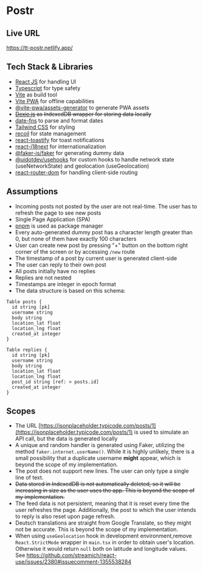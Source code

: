 # Postr

## Live URL
https://tt-postr.netlify.app/

## Tech Stack & Libraries
- [React JS](https://react.dev/) for handling UI
- [Typescript](https://www.typescriptlang.org/) for type safety
- [Vite](https://vitejs.dev/) as build tool
- [Vite PWA](https://vite-pwa-org.netlify.app/) for offline capabilities
- [@vite-pwa/assets-generator](https://vite-pwa-org.netlify.app/assets-generator/) to generate PWA assets
- ~~[Dexie.js](https://dexie.org/) as IndexedDB wrapper for storing data locally~~
- [date-fns](https://date-fns.org/) to parse and format dates
- [Tailwind CSS](https://tailwindcss.com/) for styling
- [recoil](https://recoiljs.org/) for state management
- [react-toastify](https://fkhadra.github.io/react-toastify/introduction/) for toast notifications
- [react-i18next](https://react.i18next.com/) for internationalization
- [@faker-js/faker](https://fakerjs.dev/) for generating dummy data
- [@uidotdev/usehooks](https://usehooks.com/) for custom hooks to handle network state (useNetworkState) and geolocation (useGeolocation)
- [react-router-dom](https://reactrouter.com/) for handling client-side routing

## Assumptions
- Incoming posts not posted by the user are not real-time. The user has to refresh the page to see new posts
- Single Page Application (SPA)
- [pnpm](https://pnpm.io/) is used as package manager
- Every auto-generated dummy post has a character length greater than 0, but none of them have exactly 100 characters
- User can create new post by pressing "+" button on the bottom right corner of the screen or by accessing `/new` route
- The timestamp of a post by current user is generated client-side
- The user can reply to their own post
- All posts initially have no replies
- Replies are not nested
- Timestamps are integer in epoch format
- The data structure is based on this schema:
```dbml
Table posts {
  id string [pk]
  username string
  body string
  location_lat float
  location_lng float
  created_at integer
}

Table replies {
  id string [pk]
  username string
  body string
  location_lat float
  location_lng float
  post_id string [ref: > posts.id]
  created_at integer
}
```

## Scopes
- The URL [https://jsonplaceholder.typicode.com/posts/1](https://jsonplaceholder.typicode.com/posts/1) is used to simulate an API call, but the data is generated locally
- A unique and random handler is generated using Faker, utilizing the method `faker.internet.userName()`. While it is highly unlikely, there is a small possibility that a duplicate username **might** appear, which is beyond the scope of my implementation.
- The post does not support new lines. The user can only type a single line of text.
- ~~Data stored in IndexedDB is not automatically deleted, so it will be increasing in size as the user uses the app. This is beyond the scope of my implementation.~~
- The feed data is not persistent, meaning that it is reset every time the user refreshes the page. Additionally, the post to which the user intends to reply is also reset upon page refresh.
- Deutsch translations are straight from Google Translate, so they might not be accurate. This is beyond the scope of my implementation.
- When using `useGeolocation` hook in development environment,remove `React.StrictMode` wrapper in `main.tsx` in order to obtain user's location. Otherwise it would return `null` both on latitude and longitude values. See https://github.com/streamich/react-use/issues/2380#issuecomment-1355538284